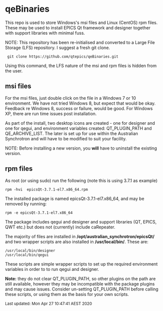 # qeBinaries

This repo is used to store Windows's msi files and Linux (CentOS) rpm files.
These may be used to install EPICS Qt framework and designer together with support
libraries with minimal fuss.

NOTE: This repository has been re-initialised and converted to a Large File
Storage (LFS) repository. I suggest a fresh git clone.

     git clone https://github.com/qtepics/qeBinaries.git

Using this command, the LFS nature of the msi and rpm files is hidden from the
user.


## msi files

For the msi files, just double click on the file in a Windows 7 or 10 environment.
We have not tried Windows 8, but expect that would be okay.
Feedback re Windows 8, success or failure, would be good.
For Windows XP, there are run time issues post installation.

As part of the install, two desktop icons are created - one for designer and one
for qegui, and environment variables created: QT_PLUGIN_PATH and QE_ARCHIVE_LIST.
The later is set up for use within the Australian Synchrotron and will have to
be modified to suit your facility.

NOTE: Before installing a new version, you __will__ have to uninstall the existing
version.


## rpm files

As root (or using sudo) run the following (note this is using 3.7.1 as example)

    rpm -hvi  epicsQt-3.7.1-el7.x86_64.rpm

The installed package is named epicsQt-3.7.1-el7.x86_64, and may be removed by running:

    rpm -e epicsQt-3.7.1-el7.x86_64

The package includes qegui and designer and support libraries (QT, EPICS, QWT etc.)
but does not (currently) include caRepeater.

The majority of files are installed in __/opt/australian_synchrotron/epicsQt/__
and two wrapper scripts are also installed in __/usr/local/bin/__.
These are:

    /usr/local/bin/designer
    /usr/local/bin/qegui

These scripts are simple wrapper scripts to set up the required environment
variables in order to to run qegui and designer.

__Note:__ they do not clear QT_PLUGIN_PATH, so other plugins on the path are still
available, however they may be incompatible with the package plugins and
may cause issues.
Consider un-setting QT_PLUGIN_PATH before calling these scripts, or using them
as the basis for your own scripts.

<font size="-1">Last updated: Mon Apr 27 10:47:41 AEST 2020</font>
<br>
